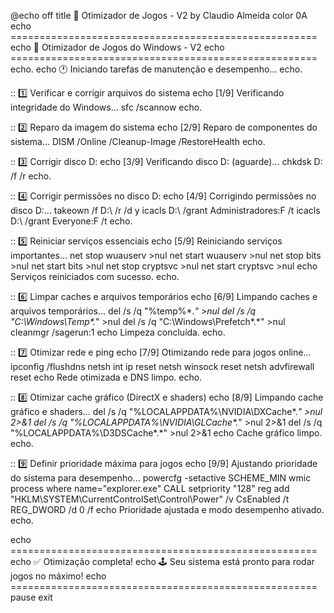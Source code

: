 @echo off
title 🚀 Otimizador de Jogos - V2 by Claudio Almeida
color 0A
echo =====================================================
echo     🔧 Otimizador de Jogos do Windows - V2
echo =====================================================
echo.
echo 🕐 Iniciando tarefas de manutenção e desempenho...
echo.

:: 1️⃣ Verificar e corrigir arquivos do sistema
echo [1/9] Verificando integridade do Windows...
sfc /scannow
echo.

:: 2️⃣ Reparo da imagem do sistema
echo [2/9] Reparo de componentes do sistema...
DISM /Online /Cleanup-Image /RestoreHealth
echo.

:: 3️⃣ Corrigir disco D:
echo [3/9] Verificando disco D: (aguarde)...
chkdsk D: /f /r
echo.

:: 4️⃣ Corrigir permissões no disco D:
echo [4/9] Corrigindo permissões no disco D:...
takeown /f D:\ /r /d y
icacls D:\ /grant Administradores:F /t
icacls D:\ /grant Everyone:F /t
echo.

:: 5️⃣ Reiniciar serviços essenciais
echo [5/9] Reiniciando serviços importantes...
net stop wuauserv >nul
net start wuauserv >nul
net stop bits >nul
net start bits >nul
net stop cryptsvc >nul
net start cryptsvc >nul
echo Serviços reiniciados com sucesso.
echo.

:: 6️⃣ Limpar caches e arquivos temporários
echo [6/9] Limpando caches e arquivos temporários...
del /s /q "%temp%\*.*" >nul
del /s /q "C:\Windows\Temp\*.*" >nul
del /s /q "C:\Windows\Prefetch\*.*" >nul
cleanmgr /sagerun:1
echo Limpeza concluída.
echo.

:: 7️⃣ Otimizar rede e ping
echo [7/9] Otimizando rede para jogos online...
ipconfig /flushdns
netsh int ip reset
netsh winsock reset
netsh advfirewall reset
echo Rede otimizada e DNS limpo.
echo.

:: 8️⃣ Otimizar cache gráfico (DirectX e shaders)
echo [8/9] Limpando cache gráfico e shaders...
del /s /q "%LOCALAPPDATA%\NVIDIA\DXCache\*.*" >nul 2>&1
del /s /q "%LOCALAPPDATA%\NVIDIA\GLCache\*.*" >nul 2>&1
del /s /q "%LOCALAPPDATA%\D3DSCache\*.*" >nul 2>&1
echo Cache gráfico limpo.
echo.

:: 9️⃣ Definir prioridade máxima para jogos
echo [9/9] Ajustando prioridade do sistema para desempenho...
powercfg -setactive SCHEME_MIN
wmic process where name="explorer.exe" CALL setpriority "128"
reg add "HKLM\SYSTEM\CurrentControlSet\Control\Power" /v CsEnabled /t REG_DWORD /d 0 /f
echo Prioridade ajustada e modo desempenho ativado.
echo.

echo =====================================================
echo ✅ Otimização completa!
echo 🕹️ Seu sistema está pronto para rodar jogos no máximo!
echo =====================================================
pause
exit
